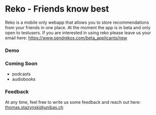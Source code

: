 # Reko - Friends know best

Reko is a mobile only webapp that allows you to store recommendations from your friends in one place. At the moment the app is in beta and only open to testusers. If you are interested in using reko please leave us your email here: https://www.sendrekos.com/beta_applicants/new

### Demo
[](https://user-images.githubusercontent.com/44790691/59203223-6e1d0500-8b9e-11e9-8fb2-d6708e70905a.PNG)
[](https://user-images.githubusercontent.com/44790691/59203230-7117f580-8b9e-11e9-933e-69fc69fd3ea1.PNG)
[](https://user-images.githubusercontent.com/44790691/59203239-737a4f80-8b9e-11e9-9aab-cb7576832d4f.PNG)

### Coming Soon
- podcasts
- audiobooks

### Feedback
At any time, feel free to write us some feedback and reach out here: thomas.stazynski@unibas.ch
